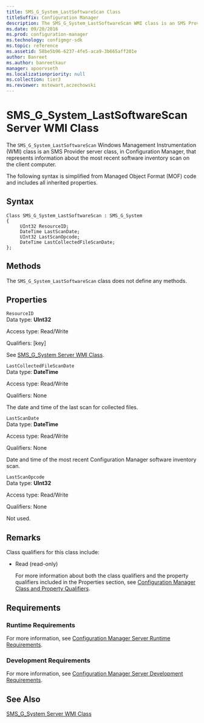 ```yaml
---
title: SMS_G_System_LastSoftwareScan Class
titleSuffix: Configuration Manager
description: The SMS_G_System_LastSoftwareScan WMI class is an SMS Provider server class that represents information about the most recent software inventory scan on the client computer.
ms.date: 09/20/2016
ms.prod: configuration-manager
ms.technology: configmgr-sdk
ms.topic: reference
ms.assetid: 58be5b96-6237-4fe5-aca9-3b665aff201e
author: Banreet
ms.author: banreetkaur
manager: apoorvseth
ms.localizationpriority: null
ms.collection: tier3
ms.reviewer: mstewart,aczechowski
---
```

# SMS_G_System_LastSoftwareScan Server WMI Class
The `SMS_G_System_LastSoftwareScan` Windows Management Instrumentation (WMI) class is an SMS Provider server class, in Configuration Manager, that represents information about the most recent software inventory scan on the client computer.  

 The following syntax is simplified from Managed Object Format (MOF) code and includes all inherited properties.  

## Syntax  

```  
Class SMS_G_System_LastSoftwareScan : SMS_G_System  
{  
     UInt32 ResourceID;  
     DateTime LastScanDate;  
     UInt32 LastScanOpcode;  
     DateTime LastCollectedFileScanDate;  
};  
```  

## Methods  
 The `SMS_G_System_LastSoftwareScan` class does not define any methods.  

## Properties  
 `ResourceID`  
 Data type: **UInt32**  

 Access type: Read/Write  

 Qualifiers: [key]  

 See [SMS_G_System Server WMI Class](../../../../../develop/reference/core/clients/manage/sms_g_system-server-wmi-class.md).  

 `LastCollectedFileScanDate`  
 Data type: **DateTime**  

 Access type: Read/Write  

 Qualifiers: None  

 The date and time of the last scan for collected files.  

 `LastScanDate`  
 Data type: **DateTime**  

 Access type: Read/Write  

 Qualifiers: None  

 Date and time of the most recent Configuration Manager software inventory scan.  

 `LastScanOpcode`  
 Data type: **UInt32**  

 Access type: Read/Write  

 Qualifiers: None  

 Not used.  

## Remarks  
 Class qualifiers for this class include:  

- Read (read-only)  

  For more information about both the class qualifiers and the property qualifiers included in the Properties section, see [Configuration Manager Class and Property Qualifiers](../../../../../develop/reference/misc/class-and-property-qualifiers.md).  

## Requirements  

### Runtime Requirements  
 For more information, see [Configuration Manager Server Runtime Requirements](../../../../../develop/core/reqs/server-runtime-requirements.md).  

### Development Requirements  
 For more information, see [Configuration Manager Server Development Requirements](../../../../../develop/core/reqs/server-development-requirements.md).  

## See Also  
 [SMS_G_System Server WMI Class](../../../../../develop/reference/core/clients/manage/sms_g_system-server-wmi-class.md)
